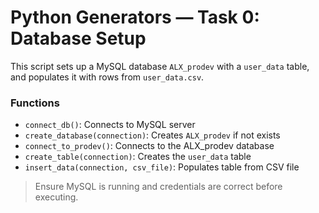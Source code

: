 # Python Generators — Task 0: Database Setup

This script sets up a MySQL database `ALX_prodev` with a `user_data` table, and populates it with rows from `user_data.csv`.

### Functions

- `connect_db()`: Connects to MySQL server
- `create_database(connection)`: Creates `ALX_prodev` if not exists
- `connect_to_prodev()`: Connects to the ALX_prodev database
- `create_table(connection)`: Creates the `user_data` table
- `insert_data(connection, csv_file)`: Populates table from CSV file

> Ensure MySQL is running and credentials are correct before executing.
